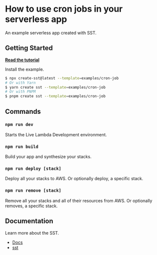 # How to use cron jobs in your serverless app

An example serverless app created with SST.

## Getting Started

[**Read the tutorial**](https://sst.dev/examples/how-to-use-cron-jobs-in-your-serverless-app.html)

Install the example.

```bash
$ npx create-sst@latest --template=examples/cron-job
# Or with Yarn
$ yarn create sst --template=examples/cron-job
# Or with PNPM
$ pnpm create sst --template=examples/cron-job
```

## Commands

### `npm run dev`

Starts the Live Lambda Development environment.

### `npm run build`

Build your app and synthesize your stacks.

### `npm run deploy [stack]`

Deploy all your stacks to AWS. Or optionally deploy, a specific stack.

### `npm run remove [stack]`

Remove all your stacks and all of their resources from AWS. Or optionally removes, a specific stack.

## Documentation

Learn more about the SST.

- [Docs](https://docs.sst.dev/)
- [sst](https://docs.sst.dev/packages/sst)
